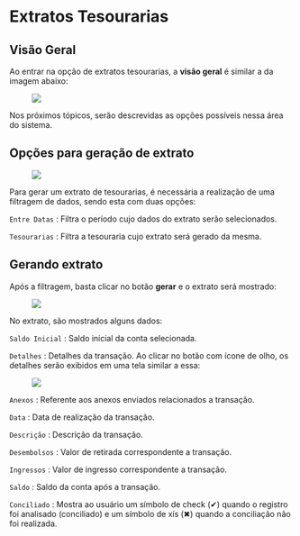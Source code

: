 # Extratos Tesourarias

## Visão Geral

Ao entrar na opção de extratos tesourarias, a **visão geral** é similar a da imagem abaixo:

<figure class="images">
    <img src="../../assets/images/extratos-tesourarias-painel.jpg" />
</figure>

Nos próximos tópicos, serão descrevidas as opções possíveis nessa área do sistema.

## Opções para geração de extrato

<figure class="images">
    <img src="../../assets/images/extratos-tesourarias-opcoes.jpg" />
</figure>

Para gerar um extrato de tesourarias, é necessária a realização de uma filtragem de dados, sendo esta com duas opções:

`Entre Datas`
: Filtra o período cujo dados do extrato serão selecionados.

`Tesourarias`
: Filtra a tesouraria cujo extrato será gerado da mesma.

## Gerando extrato

Após a filtragem, basta clicar no botão **gerar** e o extrato será mostrado:

<figure class="images">
    <img src="../../assets/images/extratos-bancarios-extrato.jpg" />
</figure>

No extrato, são mostrados alguns dados:

`Saldo Inicial`
: Saldo inicial da conta selecionada.

`Detalhes`
: Detalhes da transação. Ao clicar no botão com ícone de olho, os detalhes serão exibidos em uma tela similar a essa:

<figure class="images">
    <img src="../../assets/images/extratos-bancarios-detalhes.jpg" />
</figure>

`Anexos`
: Referente aos anexos enviados relacionados a transação.

`Data`
: Data de realização da transação.

`Descrição`
: Descrição da transação.

`Desembolsos`
: Valor de retirada correspondente a transação.

`Ingressos`
: Valor de ingresso correspondente a transação.

`Saldo`
: Saldo da conta após a transação.

`Conciliado`
: Mostra ao usuário um símbolo de check (&#x2714;) quando o registro foi analisado (conciliado) e um símbolo de xís (&#x2716;) quando a conciliação não foi realizada.